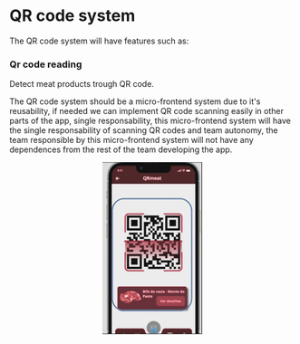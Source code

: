 # QR code system
The QR code system will have features such as:
### Qr code reading
Detect meat products trough QR code.

The QR code system should be a micro-frontend system due to it's reusability, if needed we can implement QR code scanning easily in other parts of the app, single responsability, this micro-frontend system will have the single responsability of scanning QR codes and  team autonomy, the team responsible by this micro-frontend system will not have any dependences from the rest of the team developing the app.

<img src="img/qrcode.JPG"
     alt="Markdown Monster icon"
     style="margin-left: auto; margin-right: auto; width: 35%; display: block" />
